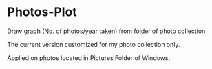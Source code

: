 # Photos-Plot
Draw graph (No. of photos/year taken) from folder of photo collection

The current version customized for my photo collection only.

Applied on photos located in Pictures Folder of Windows.
